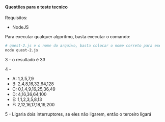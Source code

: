 #### Questões para o teste tecnico

Requisitos:
- NodeJS

Para executar qualquer algoritmo, basta executar o comando:
```bash
# quest-2.js e o nome do arquivo, basta colocar o nome correto para executar
node quest-2.js
```

3 - o resultado é 33

4 -
- A: 1,3,5,7,9
- B: 2,4,8,16,32,64,128
- C: 0,1,4,9,16,25,36,49
- D: 4,16,36,64,100
- E: 1,1,2,3,5,8,13
- F: 2,12,16,17,18,19,200

5 - Ligaria dois interruptores, se eles não ligarem, então o terceiro ligará